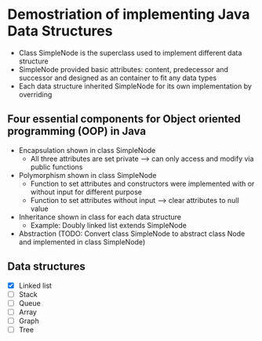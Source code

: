 # Demostriation of implementing Java Data Structures 

* Class SimpleNode is the superclass used to implement different data structure
* SimpleNode provided basic attributes: content, predecessor and successor and designed as an container to fit any data types
* Each data structure inherited SimpleNode for its own implementation by overriding

##  Four essential components for Object oriented programming (OOP) in Java
* Encapsulation shown in class SimpleNode
  * All three attributes are set private --> can only access and modify via public functions
* Polymorphism shown in class SimpleNode
  * Function to set attributes and constructors were implemented with or without input for different purpose
  * Function to set attributes without input --> clear attributes to null value
* Inheritance shown in class for each data structure
  * Example: Doubly linked list extends SimpleNode
* Abstraction (TODO: Convert class SimpleNode to abstract class Node and implemented in class SimpleNode)

## Data structures
- [X] Linked list
- [ ] Stack
- [ ] Queue
- [ ] Array
- [ ] Graph
- [ ] Tree